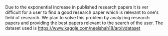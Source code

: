 Due to the exponential increase in published research papers it is ver difficult for a user to find a good research paper which is relevant to one's field of research. We plan to solve this problem by analyzing research papers and providing the best papers relevant to the search of the user. The dataset used is https://www.kaggle.com/neelshah18/arxivdataset

